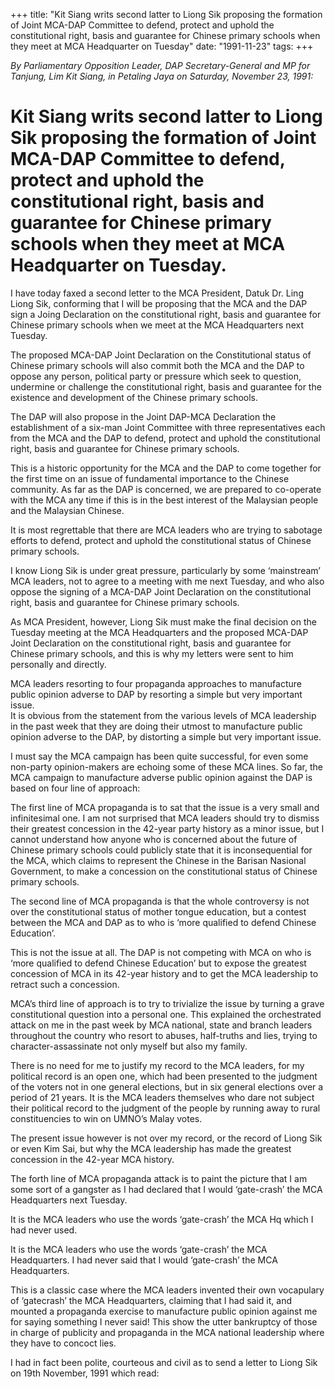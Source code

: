 +++ 
title: "Kit Siang writs second latter to Liong Sik proposing the formation of Joint MCA-DAP Committee to defend, protect and uphold the constitutional right, basis and guarantee for Chinese primary schools when they meet at MCA Headquarter on Tuesday"
date: "1991-11-23"
tags:
+++

_By Parliamentary Opposition Leader, DAP Secretary-General and MP for Tanjung, Lim Kit Siang, in Petaling Jaya on Saturday, November 23, 1991:_

# Kit Siang writs second latter to Liong Sik proposing the formation of Joint MCA-DAP Committee to defend, protect and uphold the constitutional right, basis and guarantee for Chinese primary schools when they meet at MCA Headquarter on Tuesday.

I have today faxed a second letter to the MCA President, Datuk Dr. Ling Liong Sik, conforming that I will be proposing that the MCA and the DAP sign a Joing Declaration on the constitutional right, basis and guarantee for Chinese primary schools when we meet at the MCA Headquarters next Tuesday.</u>

The proposed MCA-DAP Joint Declaration on the Constitutional status of Chinese primary schools will also commit both the MCA and the DAP to oppose any person, political party or pressure which seek to question, undermine or challenge the constitutional right, basis and guarantee for the existence and development of the Chinese primary schools.

The DAP will also propose in the Joint DAP-MCA Declaration the establishment of a six-man Joint Committee with three representatives each from the MCA and the DAP to defend, protect and uphold the constitutional right, basis and guarantee for Chinese primary schools.

This is a historic opportunity for the MCA and the DAP to come together for the first time on an issue of fundamental importance to the Chinese community. As far as the DAP is concerned, we are prepared to co-operate with the MCA any time if this is in the best interest of the Malaysian people and the Malaysian Chinese.

It is most regrettable that there are MCA leaders who are trying to sabotage efforts to defend, protect and uphold the constitutional status of Chinese primary schools.

I know Liong Sik is under great pressure, particularly by some ‘mainstream’ MCA leaders, not to agree to a meeting with me next Tuesday, and who also oppose the signing of a MCA-DAP Joint Declaration on the constitutional right, basis and guarantee for Chinese primary schools.

As MCA President, however, Liong Sik must make the final decision on the Tuesday meeting at the MCA Headquarters and the proposed MCA-DAP Joint Declaration on the constitutional right, basis and guarantee for Chinese primary schools, and this is why my letters were sent to him personally and directly.

MCA leaders resorting to four propaganda approaches to manufacture public opinion adverse to DAP by resorting a simple but very important issue.							
It is obvious from the statement from the various levels of MCA leadership in the past week that they are doing their utmost to manufacture public opinion adverse to the DAP, by distorting a simple but very important issue.

I must say the MCA campaign has been quite successful, for even some non-party opinion-makers are echoing some of these MCA lines.
So far, the MCA campaign to manufacture adverse public opinion against the DAP is based on four line of approach:

The first line of MCA propaganda is to sat that the issue is a very small and infinitesimal one. I am not surprised that MCA leaders should try to dismiss their greatest concession in the 42-year party history as a minor issue, but I cannot understand how anyone who is concerned about the future of Chinese primary schools could publicly state that it is inconsequential for the MCA, which claims to represent the Chinese in the Barisan Nasional Government, to make a concession on the constitutional status of Chinese primary schools.

The second line of MCA propaganda is that the whole controversy is not over the constitutional status of mother tongue education, but a contest between the MCA and DAP as to who is ‘more qualified to defend Chinese Education’.

This is not the issue at all. The DAP is not competing with MCA on who is ‘more qualified to defend Chinese Education’ but to expose the greatest concession of MCA in its 42-year history and to get the MCA leadership to retract such a concession.

MCA’s third line of approach is to try to trivialize the issue by turning a grave constitutional question into a personal one. This explained the orchestrated attack on me in the past week by MCA national, state and branch leaders throughout the country who resort to abuses, half-truths and lies, trying to character-assassinate not only myself but also my family.

There is no need for me to justify my record to the MCA leaders, for my political record is an open one, which had been presented to the judgment of the voters not in one general elections, but in six general elections over a period of 21 years. It is the MCA leaders themselves who dare not subject  their political record to the judgment of the people by running away to rural constituencies to win on UMNO’s Malay votes.

The present issue however is not over my record, or the record of Liong Sik or even Kim Sai, but why the MCA leadership has made the greatest concession in the 42-year MCA history.

The forth line of MCA propaganda attack is to paint the picture that I am some sort of a gangster as I had declared that I would ‘gate-crash’ the MCA Headquarters next Tuesday.

It is the MCA leaders who use the words ‘gate-crash’ the MCA Hq which I had never used.	 

It is the MCA leaders who use the words ‘gate-crash’ the MCA Headquarters. I had never said that I would ‘gate-crash’ the MCA Headquarters.

This is a classic case where the MCA leaders invented their own vocapulary of ‘gatecrash’ the MCA Headquarters, claiming that I had said it, and mounted a propaganda exercise to manufacture public opinion against me for saying something I never said! This show the utter bankruptcy of those in charge of publicity and propaganda in the MCA national leadership where they have to concoct lies.

I had in fact been polite, courteous and civil as to send a letter to Liong Sik on 19th November, 1991 which read:
 
